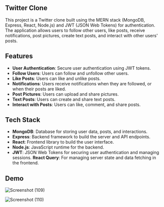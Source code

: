 ## Twitter Clone

This project is a Twitter clone built using the MERN stack (MongoDB, Express, React, Node.js) and JWT (JSON Web Tokens) for authentication. The application allows users to follow other users, like posts, receive notifications, post pictures, create text posts, and interact with other users' posts.

## Features

- **User Authentication**: Secure user authentication using JWT tokens.
- **Follow Users**: Users can follow and unfollow other users.
- **Like Posts**: Users can like and unlike posts.
- **Notifications**: Users receive notifications when they are followed, or when their posts are liked.
- **Post Pictures**: Users can upload and share pictures.
- **Text Posts**: Users can create and share text posts.
- **Interact with Posts**: Users can like, comment, and share posts.

## Tech Stack

- **MongoDB**: Database for storing user data, posts, and interactions.
- **Express**: Backend framework to build the server and API endpoints.
- **React**: Frontend library to build the user interface.
- **Node.js**: JavaScript runtime for the backend.
- **JWT**: JSON Web Tokens for securing user authentication and managing sessions.
 **React Query**: For managing server state and data fetching in the frontend.

 ## Demo
 
![Screenshot (109)](https://github.com/user-attachments/assets/ee076848-2794-4e8f-8a95-9f35d31e54b3)

![Screenshot (110)](https://github.com/user-attachments/assets/37e644d6-1686-42fa-9ce4-a3348fbad901)
